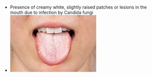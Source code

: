- Presence of creamy white, slightly raised patches or lesions in the mouth due to infection by Candida fungi
- ![oral trush](assets/oral_trush/oral_trush.jpg)